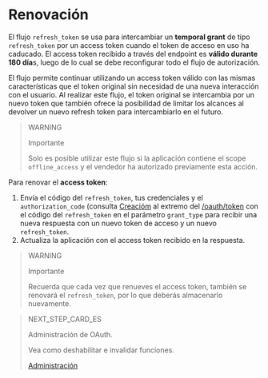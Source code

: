 # Renovación
 
El flujo `refresh_token` se usa para intercambiar un **temporal grant** de tipo `refresh_token` por un access token cuando el token de acceso en uso ha caducado. El access token recibido a través del endpoint es **válido durante 180 día**s, luego de lo cual se debe reconfigurar todo el flujo de autorización.
 
El flujo permite continuar utilizando un access token válido con las mismas características que el token original sin necesidad de una nueva interacción con el usuario. Al realizar este flujo, el token original se intercambia por un nuevo token que también ofrece la posibilidad de limitar los alcances al devolver un nuevo refresh token para intercambiarlo en el futuro.
 
> WARNING
>
> Importante
>
> Solo es posible utilizar este flujo si la aplicación contiene el scope `offline_access` y el vendedor ha autorizado previamente esta acción.
 
Para renovar el **access token**:
 
1. Envía el código del `refresh_token`, tus credenciales y el `authorization_code` (consulta [Creacióm](https://www.mercadopago[FAKER][URL][DOMAIN]/developers/es/guides/security/oauth/creation) al extremo del [/oauth/token](https://www.mercadopago[FAKER][URL][DOMAIN]/developers/es/reference/oauth/_oauth_token/post) con el código del `refresh_token` en el parámetro `grant_type` para recibir una nueva respuesta con un nuevo token de acceso y un nuevo `refresh_token`.
2. Actualiza la aplicación con el access token recibido en la respuesta.
 
> WARNING
>
> Importante
>
> Recuerda que cada vez que renueves el access token, también se renovará el `refresh_token`, por lo que deberás almacenarlo nuevamente.
 
> NEXT_STEP_CARD_ES
>
> Administración de OAuth.
>
> Vea como deshabilitar e invalidar funciones.
>
> [Administración](https://www.mercadopago[FAKER][URL][DOMAIN]/developers/es/guides/security/oauth/management)